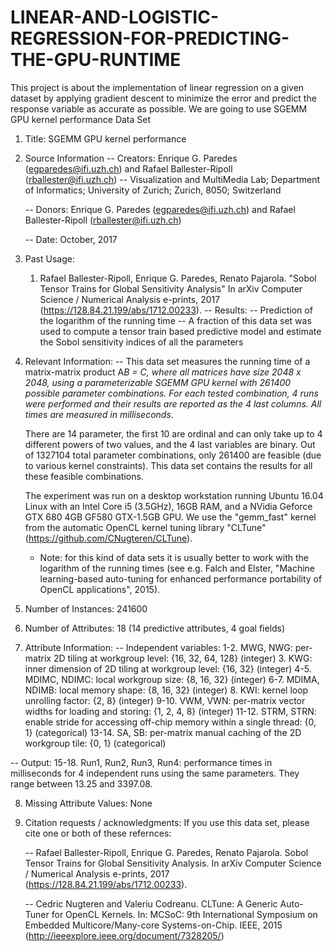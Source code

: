 # LINEAR-AND-LOGISTIC-REGRESSION-FOR-PREDICTING-THE-GPU-RUNTIME
 This project is about the implementation of linear regression on a given dataset by applying gradient descent to minimize the error and predict the response variable as accurate as possible. We are going to use SGEMM GPU kernel performance Data Set
1. Title: SGEMM GPU kernel performance

2. Source Information
   -- Creators: Enrique G. Paredes (egparedes@ifi.uzh.ch) and 
      Rafael Ballester-Ripoll (rballester@ifi.uzh.ch)
     -- Visualization and MultiMedia Lab; Department of Informatics;
        University of Zurich; Zurich, 8050; Switzerland   

   -- Donors: Enrique G. Paredes (egparedes@ifi.uzh.ch) and 
      Rafael Ballester-Ripoll (rballester@ifi.uzh.ch)

   -- Date: October, 2017
 
3. Past Usage:
    1. Rafael Ballester-Ripoll, Enrique G. Paredes, Renato Pajarola. 
       "Sobol Tensor Trains for Global Sensitivity Analysis"
       In arXiv Computer Science / Numerical Analysis e-prints, 2017
       (https://128.84.21.199/abs/1712.00233).
       -- Results:
          -- Prediction of the logarithm of the running time 
          -- A fraction of this data set was used to compute a tensor train based
             predictive model and estimate the Sobol sensitivity indices of
             all the parameters

4. Relevant Information:
   -- This data set measures the running time of a matrix-matrix product A*B = C,
      where all matrices have size 2048 x 2048, using a parameterizable 
      SGEMM GPU kernel with 261400 possible parameter combinations. For each
      tested combination, 4 runs were performed and their results are reported
      as the 4 last columns. All times are measured in milliseconds*.

      There are 14 parameter, the first 10 are ordinal and can only take up to 
      4 different powers of two values, and the 4 last variables are binary.
      Out of 1327104 total parameter combinations, only 261400 are feasible 
      (due to various kernel constraints). This data set contains the results
      for all these feasible combinations.

      The experiment was run on a desktop workstation running Ubuntu 16.04 Linux
      with an Intel Core i5 (3.5GHz), 16GB RAM, and a NVidia Geforce GTX 680 4GB 
      GF580 GTX-1.5GB GPU. We use the "gemm_fast" kernel from the automatic 
      OpenCL kernel tuning library "CLTune" (https://github.com/CNugteren/CLTune).

      * Note: for this kind of data sets it is usually better to work with the
      logarithm of the running times (see e.g. Falch and Elster, "Machine learning-based
      auto-tuning for enhanced performance portability of OpenCL applications", 2015).

5. Number of Instances: 241600 

6. Number of Attributes: 18 (14 predictive attributes, 4 goal fields)

7. Attribute Information:
  -- Independent variables:
    1-2. MWG, NWG: per-matrix 2D tiling at workgroup level: {16, 32, 64, 128} (integer)
    3. KWG: inner dimension of 2D tiling at workgroup level: {16, 32} (integer)
    4-5. MDIMC, NDIMC: local workgroup size: {8, 16, 32} (integer)
    6-7. MDIMA, NDIMB: local memory shape: {8, 16, 32} (integer)
    8. KWI: kernel loop unrolling factor: {2, 8} (integer)
    9-10. VWM, VWN: per-matrix vector widths for loading and storing: {1, 2, 4, 8} (integer)
    11-12. STRM, STRN: enable stride for accessing off-chip memory within a 
           single thread: {0, 1} (categorical)
    13-14. SA, SB: per-matrix manual caching of the 2D workgroup tile: {0, 1} (categorical)

  -- Output:
    15-18. Run1, Run2, Run3, Run4: performance times in milliseconds for 4 independent
           runs using the same parameters. They range between 13.25 and 3397.08.    

8. Missing Attribute Values: None

9. Citation requests / acknowledgments:
  If you use this data set, please cite one or both of these refernces:

    -- Rafael Ballester-Ripoll, Enrique G. Paredes, Renato Pajarola.
    Sobol Tensor Trains for Global Sensitivity Analysis.
    In arXiv Computer Science / Numerical Analysis e-prints, 2017
    (https://128.84.21.199/abs/1712.00233).

    -- Cedric Nugteren and Valeriu Codreanu. CLTune: A Generic Auto-Tuner for OpenCL Kernels.
    In: MCSoC: 9th International Symposium on Embedded Multicore/Many-core Systems-on-Chip. IEEE, 2015
    (http://ieeexplore.ieee.org/document/7328205/)
